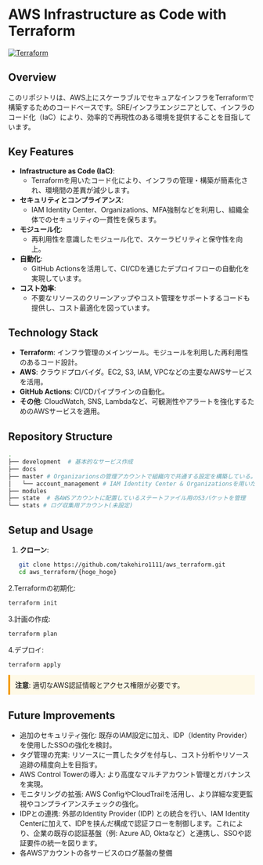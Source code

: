 # AWS Infrastructure as Code with Terraform

[![Terraform](https://img.shields.io/badge/Terraform-v1.x-blueviolet)](https://www.terraform.io/)

## Overview

このリポジトリは、AWS上にスケーラブルでセキュアなインフラをTerraformで構築するためのコードベースです。SRE/インフラエンジニアとして、インフラのコード化（IaC）により、効率的で再現性のある環境を提供することを目指しています。

## Key Features

- **Infrastructure as Code (IaC)**: 
  - Terraformを用いたコード化により、インフラの管理・構築が簡素化され、環境間の差異が減少します。
- **セキュリティとコンプライアンス**: 
  - IAM Identity Center、Organizations、MFA強制などを利用し、組織全体でのセキュリティの一貫性を保ちます。
- **モジュール化**: 
  - 再利用性を意識したモジュール化で、スケーラビリティと保守性を向上。
- **自動化**:
  - GitHub Actionsを活用して、CI/CDを通じたデプロイフローの自動化を実現しています。
- **コスト効率**: 
  - 不要なリソースのクリーンアップやコスト管理をサポートするコードも提供し、コスト最適化を図っています。

## Technology Stack

- **Terraform**: インフラ管理のメインツール。モジュールを利用した再利用性のあるコード設計。
- **AWS**: クラウドプロバイダ。EC2, S3, IAM, VPCなどの主要なAWSサービスを活用。
- **GitHub Actions**: CI/CDパイプラインの自動化。
- **その他**: CloudWatch, SNS, Lambdaなど、可観測性やアラートを強化するためのAWSサービスを適用。

## Repository Structure
```zsh
.
├── development  # 基本的なサービス作成
├── docs 
├── master # Organizarionsの管理アカウントで組織内で共通する設定を構築している。
│   └── account_management # IAM Identity Center & Organizationsを用いたアカウント管理の設定
├── modules
├── state  # 各AWSアカウントに配置しているステートファイル用のS3バケットを管理
└── stats # ログ収集用アカウント(未設定)
```

## Setup and Usage
1. **クローン**:
```zsh
   git clone https://github.com/takehiro1111/aws_terraform.git
   cd aws_terraform/{hoge_hoge}
```

2.Terraformの初期化:
```zsh
terraform init

```

3.計画の作成:
```zsh
terraform plan

```


4.デプロイ:
```zsh
terraform apply
```

<div style="padding: 10px; border-left: 4px solid #f39c12; background-color: #fef9e7;">
<strong>注意</strong>: 適切なAWS認証情報とアクセス権限が必要です。
</div>

## Future Improvements
- 追加のセキュリティ強化: 既存のIAM設定に加え、IDP（Identity Provider）を使用したSSOの強化を検討。
- タグ管理の充実: リソースに一貫したタグを付与し、コスト分析やリソース追跡の精度向上を目指す。
- AWS Control Towerの導入: より高度なマルチアカウント管理とガバナンスを実現。
- モニタリングの拡張: AWS ConfigやCloudTrailを活用し、より詳細な変更監視やコンプライアンスチェックの強化。
- IDPとの連携: 外部のIdentity Provider (IDP) との統合を行い、IAM Identity Centerに加えて、IDPを挟んだ構成で認証フローを制御します。これにより、企業の既存の認証基盤（例: Azure AD, Oktaなど）と連携し、SSOや認証要件の統一を図ります。
- 各AWSアカウントの各サービスのログ基盤の整備
